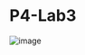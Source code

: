 # P4-Lab3
![image](https://user-images.githubusercontent.com/101264707/157859735-1c9347c1-cbaa-46c2-b87b-81114dcf4a93.png)
